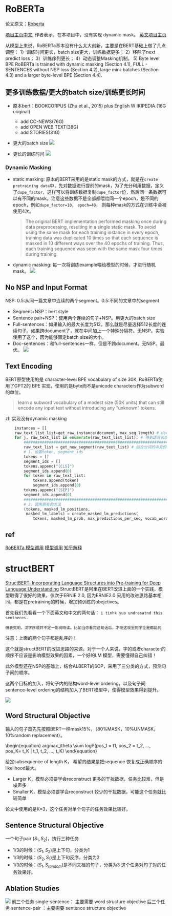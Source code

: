 
# RoBERTa
论文原文：[Roberta](https://arxiv.org/pdf/1907.11692.pdf)

[项目主页中文](https://github.com/brightmart/roberta_zh), 作者表示，在本项目中，没有实现 dynamic mask。
[英文项目主页](https://github.com/pytorch/fairseq)

从模型上来说，RoBERTa基本没有什么太大创新，主要是在BERT基础上做了几点调整：
1）训练时间更长，batch size更大，训练数据更多；
2）移除了next predict loss；
3）训练序列更长；
4）动态调整Masking机制。
5) Byte level BPE
RoBERTa is trained with dynamic masking (Section 4.1), FULL - SENTENCES without NSP loss (Section 4.2), large mini-batches (Section 4.3) and a larger byte-level BPE (Section 4.4).


## 更多训练数据/更大的batch size/训练更长时间
- 原本bert：BOOKCORPUS (Zhu et al., 2015) plus English W IKIPEDIA.(16G original)
  + add CC-NEWS(76G)
  + add OPEN WEB TEXT(38G)
  + add STORIES(31G)

- 更大的batch size
![](http://blog-picture-bed.oss-cn-beijing.aliyuncs.com/26b1fe81820b38e2633bfc96200188c0.png)
- 更长的训练时间
![](http://blog-picture-bed.oss-cn-beijing.aliyuncs.com/fe481510d79be5632e8ce742ca4dec9a.png)

### Dynamic Masking
- static masking: 原本的BERT采用的是static mask的方式，就是在`create pretraining data`中，先对数据进行提前的mask，为了充分利用数据，定义了`dupe_factor`，这样可以将训练数据复制`dupe_factor`份，然后同一条数据可以有不同的mask。注意这些数据不是全部都喂给同一个epoch，是不同的epoch，例如`dupe_factor=10`， `epoch=40`， 则每种mask的方式在训练中会被使用4次。
  > The original BERT implementation performed masking once during data preprocessing, resulting in a single static mask. To avoid using the same mask for each training instance in every epoch, training data was duplicated 10 times so that each sequence is masked in 10 different ways over the 40 epochs of training. Thus, each training sequence was seen with the same mask four times during training.
- dynamic masking: 每一次将训练example喂给模型的时候，才进行随机mask。
![](http://blog-picture-bed.oss-cn-beijing.aliyuncs.com/dbf433fe8fbca51b79cb500dafd20b23.png)


## No NSP and Input Format
NSP: 0.5:从同一篇文章中连续的两个segment。0.5:不同的文章中的segment
- Segment+NSP：bert style
- Sentence pair+NSP：使用两个连续的句子+NSP。用更大的batch size
- Full-sentences：如果输入的最大长度为512，那么就是尽量选择512长度的连续句子。如果跨document了，就在中间加上一个特殊分隔符。无NSP。实验使用了这个，因为能够固定batch size的大小。
- Doc-sentences：和full-sentences一样，但是不跨document。无NSP。最优。
![](http://blog-picture-bed.oss-cn-beijing.aliyuncs.com/763c1ccf113e15665b1cdee0fbd643b9.png)

## Text Encoding
BERT原型使用的是 character-level BPE vocabulary of size 30K, RoBERTa使用了GPT2的 BPE 实现，使用的是byte而不是unicode characters作为subword的单位。
> learn a subword vocabulary of a modest size (50K units) that can still encode any input text without introducing any “unknown” tokens.

zh 实现没有dynamic masking
```Python
    instances = []
    raw_text_list_list=get_raw_instance(document, max_seq_length) # document即一整段话，包含多个句子。每个句子叫做segment.
    for j, raw_text_list in enumerate(raw_text_list_list): # 得到适合长度的segment
        ####################################################################################################################
        raw_text_list = get_new_segment(raw_text_list) # 结合分词的中文的whole mask设置即在需要的地方加上“##”
        # 1、设置token, segment_ids
        tokens = []
        segment_ids = []
        tokens.append("[CLS]")
        segment_ids.append(0)
        for token in raw_text_list:
            tokens.append(token)
            segment_ids.append(0)
        tokens.append("[SEP]")
        segment_ids.append(0)
        ################################################################################################################
        # 2、调用原有的方法
        (tokens, masked_lm_positions,
         masked_lm_labels) = create_masked_lm_predictions(
            tokens, masked_lm_prob, max_predictions_per_seq, vocab_words, rng)
```

## ref
[RoBERTa 模型调用](https://mp.weixin.qq.com/s/K2zLEbWzDGtyOj7yceRdFQ)
[模型调用](https://mp.weixin.qq.com/s/v5wijUi9WgcQlr6Xwc-Pvw)
[知乎解释](https://zhuanlan.zhihu.com/p/75987226)

# structBERT
[StructBERT: Incorporating Language Structures into Pre-training for Deep Language Understanding](https://arxiv.org/pdf/1908.04577)
StructBERT是阿里在BERT改进上面的一个实践，模型取得了很好的效果，仅次于ERNIE 2.0, 因为ERNIE2.0 采用的改进思路基本相同，都是在pretraining的时候，增加预训练的obejctives。

首先我们先看看一个下面英文和中文的两句话：
`i tinhk yuo undresatnd this sentneces.`

`研表究明，汉字序顺并不定一影阅响读。比如当你看完这句话后，才发这现里的字全是都乱的`

注意：上面的两个句子都是乱序的！

这个就是structBERT的改进思路的来源。对于一个人来说，字的或者character的顺序不应该是影响模型效果的因素，一个好的LM 模型，需要懂得自己纠错！

此外模型还在NSP的基础上，结合ALBERT的SOP，采用了三分类的方式，预测句子间的顺序。

这两个目标的加入，将句子内的结构word-level ordering，以及句子间sentence-level ordering的结构加入了BERT模型中，使得模型效果得到提升。

![](http://blog-picture-bed.oss-cn-beijing.aliyuncs.com/df581b944aa1909d3134e3ff7dbdbdc6.png)

## Word Structural Objective
输入的句子首先先按照BERT一样mask15%，（80%MASK，10%UNMASK，10%random replacement）。

\begin{equation}
argmax_\theta \sum logP(pos_1 = t1, pos_2 = t_2, ..., pos_K= t_K | t_1, t_2, ..., t_K)
\end{equation}

给定subsequence of length K， 希望的结果是把sequence 恢复成正确顺序的likelihood最大。
- Larger K，模型必须要学会reconstruct 更多的干扰数据，任务比较难，但是噪声多
- Smaller K，模型必须要学会reconstruct 较少的干扰数据，可能这个任务就比较简单

论文中使用的是K=3，这个任务对单个句子的任务效果比较好。
## Sentence Structural Objective
一个句子pair $(S_1, S_2)$，执行三种任务
- 1/3的时候：$(S_1, S_2)$是上下句，分类为1
- 1/3的时候：$(S_2, S_1)$是上下句反序，分类为2
- 1/3的时候：$(S_1, S_{random})$是不同文档的句子，分类为3
这个任务对句子对的任务效果好。

## Ablation Studies
![](http://blog-picture-bed.oss-cn-beijing.aliyuncs.com/eb2271cd115c90cfcbd071404176410b.png)
前三个任务 single-sentence： 主要需要 word structure objective
后三个任务 sentence-pair ：主要需要 sentence structure objective